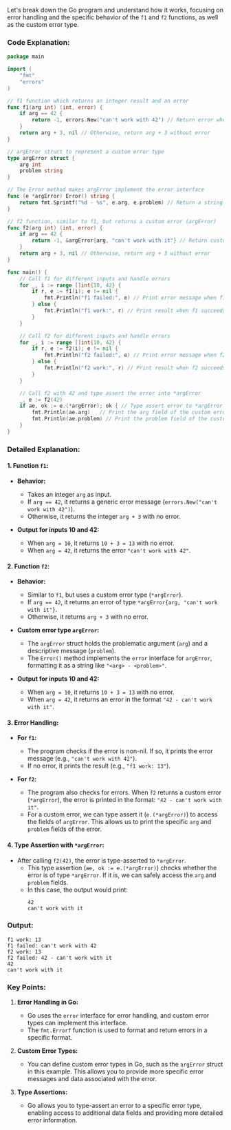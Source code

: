 Let's break down the Go program and understand how it works, focusing on error handling and the specific behavior of the `f1` and `f2` functions, as well as the custom error type.

### Code Explanation:

```go
package main

import (
    "fmt"
    "errors"
)

// f1 function which returns an integer result and an error
func f1(arg int) (int, error) {
    if arg == 42 {
        return -1, errors.New("can't work with 42") // Return error when arg is 42
    }
    return arg + 3, nil // Otherwise, return arg + 3 without error
}

// argError struct to represent a custom error type
type argError struct {
    arg int
    problem string
}

// The Error method makes argError implement the error interface
func (e *argError) Error() string {
    return fmt.Sprintf("%d - %s", e.arg, e.problem) // Return a string representation of the error
}

// f2 function, similar to f1, but returns a custom error (argError)
func f2(arg int) (int, error) {
    if arg == 42 {
        return -1, &argError{arg, "can't work with it"} // Return custom error when arg is 42
    }
    return arg + 3, nil // Otherwise, return arg + 3 without error
}

func main() {
    // Call f1 for different inputs and handle errors
    for _, i := range []int{10, 42} {
        if r, e := f1(i); e != nil {
            fmt.Println("f1 failed:", e) // Print error message when f1 fails
        } else {
            fmt.Println("f1 work:", r) // Print result when f1 succeeds
        }
    }

    // Call f2 for different inputs and handle errors
    for _, i := range []int{10, 42} {
        if r, e := f2(i); e != nil {
            fmt.Println("f2 failed:", e) // Print error message when f2 fails
        } else {
            fmt.Println("f2 work:", r) // Print result when f2 succeeds
        }
    }

    // Call f2 with 42 and type assert the error into *argError
    _, e := f2(42)
    if ae, ok := e.(*argError); ok { // Type assert error to *argError type
        fmt.Println(ae.arg)   // Print the arg field of the custom error
        fmt.Println(ae.problem) // Print the problem field of the custom error
    }
}
```

### Detailed Explanation:

#### 1. **Function `f1`:**

- **Behavior:**
  - Takes an integer `arg` as input.
  - If `arg == 42`, it returns a generic error message (`errors.New("can't work with 42")`).
  - Otherwise, it returns the integer `arg + 3` with no error.

- **Output for inputs 10 and 42:**
  - When `arg = 10`, it returns `10 + 3 = 13` with no error.
  - When `arg = 42`, it returns the error `"can't work with 42"`.

#### 2. **Function `f2`:**

- **Behavior:**
  - Similar to `f1`, but uses a custom error type (`*argError`).
  - If `arg == 42`, it returns an error of type `*argError{arg, "can't work with it"}`.
  - Otherwise, it returns `arg + 3` with no error.

- **Custom error type `argError`:**
  - The `argError` struct holds the problematic argument (`arg`) and a descriptive message (`problem`).
  - The `Error()` method implements the `error` interface for `argError`, formatting it as a string like `"<arg> - <problem>"`.

- **Output for inputs 10 and 42:**
  - When `arg = 10`, it returns `10 + 3 = 13` with no error.
  - When `arg = 42`, it returns an error in the format `"42 - can't work with it"`.

#### 3. **Error Handling:**
- **For `f1`:**
  - The program checks if the error is non-nil. If so, it prints the error message (e.g., `"can't work with 42"`).
  - If no error, it prints the result (e.g., `"f1 work: 13"`).

- **For `f2`:**
  - The program also checks for errors. When `f2` returns a custom error (`*argError`), the error is printed in the format: `"42 - can't work with it"`.
  - For a custom error, we can type assert it (`e.(*argError)`) to access the fields of `argError`. This allows us to print the specific `arg` and `problem` fields of the error.

#### 4. **Type Assertion with `*argError`:**
- After calling `f2(42)`, the error is type-asserted to `*argError`.
  - This type assertion (`ae, ok := e.(*argError)`) checks whether the error is of type `*argError`. If it is, we can safely access the `arg` and `problem` fields.
  - In this case, the output would print:
    ```
    42
    can't work with it
    ```

### Output:

```
f1 work: 13
f1 failed: can't work with 42
f2 work: 13
f2 failed: 42 - can't work with it
42
can't work with it
```

### Key Points:
1. **Error Handling in Go:**
   - Go uses the `error` interface for error handling, and custom error types can implement this interface.
   - The `fmt.Errorf` function is used to format and return errors in a specific format.
   
2. **Custom Error Types:**
   - You can define custom error types in Go, such as the `argError` struct in this example. This allows you to provide more specific error messages and data associated with the error.

3. **Type Assertions:**
   - Go allows you to type-assert an error to a specific error type, enabling access to additional data fields and providing more detailed error information.


